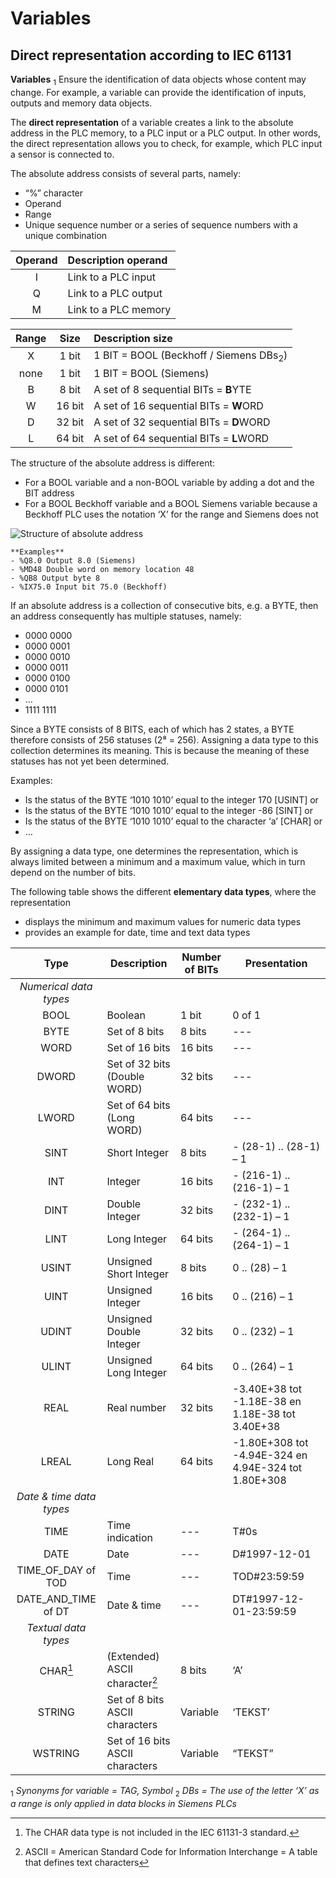 # Variables
## Direct representation according to IEC 61131

**Variables** <sub>1</sub> Ensure the identification of data objects whose content may
change. For example, a variable can provide the identification of inputs,
outputs and memory data objects.



The **direct representation** of a variable creates a link to the absolute
address in the PLC memory, to a PLC input or a PLC output. In other words, the
direct representation allows you to check, for example, which PLC input a sensor
is connected to.

The absolute address consists of several parts, namely:

- “%” character
- Operand
- Range
- Unique sequence number or a series of sequence numbers with a unique  combination

| Operand | Description operand  |
|:-------:|:---------------------|
| I       | Link to a PLC input  |
| Q       | Link to a PLC output |
| M       | Link to a PLC memory |

| Range | Size | Description size                          |
|:-----:|:------:|:----------------------------------------|
| X     | 1 bit  | 1 BIT = BOOL (Beckhoff / Siemens DBs<sub>2</sub>) |
| none  | 1 bit  | 1 BIT = BOOL (Siemens)                  |
| B     | 8 bit  | A set of 8 sequential BITs = **B**YTE   |
| W     | 16 bit | A set of 16 sequential BITs = **W**ORD  |
| D     | 32 bit | A set of 32 sequential BITs = **D**WORD |
| L     | 64 bit | A set of 64 sequential BITs = **L**WORD |

The structure of the absolute address is different:
- For a BOOL variable and a non-BOOL variable by adding a dot and the BIT address
- For a BOOL Beckhoff variable and a BOOL Siemens variable because a Beckhoff PLC uses the notation ‘X’ for the range and Siemens does not

![Structure of absolute address](/images/direct_address.png "Structure of absolute address")

```TAGs
**Examples**
- %Q8.0 Output 8.0 (Siemens)
- %MD48 Double word on memory location 48
- %QB8 Output byte 8
- %IX75.0 Input bit 75.0 (Beckhoff)
```

If an absolute address is a collection of consecutive bits, e.g. a BYTE, then an
address consequently has multiple statuses, namely:

- 0000 0000
- 0000 0001
- 0000 0010
- 0000 0011
- 0000 0100
- 0000 0101
- …
- 1111 1111

Since a BYTE consists of 8 BITS, each of which has 2 states, a BYTE therefore
consists of 256 statuses (2⁸ = 256). Assigning a data type to this collection
determines its meaning. This is because the meaning of these statuses has not
yet been determined.

Examples:

- Is the status of the BYTE ‘1010 1010’ equal to the integer 170 [USINT] or
- Is the status of the BYTE ‘1010 1010’ equal to the integer -86 [SINT] or
- Is the status of the BYTE ‘1010 1010’ equal to the character ‘a’ [CHAR] or
- …

By assigning a data type, one determines the representation, which is always limited between a minimum and a maximum value, which in turn depend on the number of bits.

The following table shows the different **elementary data types**, where the representation

- displays the minimum and maximum values for numeric data types
- provides an example for date, time and text data types

| Type                   | Description                   | Number of BITs | Presentation                                        |
|:-------------------:|---------------------------------|------------------|-------------------------------------------------------|
| *Numerical data types*|                                 |                  |                                                       |
| BOOL                | Boolean                         | 1 bit    | 0 of 1                                                |
| BYTE                | Set of 8 bits                   | 8 bits   | \---                                                  |
| WORD                | Set of 16 bits                  | 16 bits  | \---                                                  |
| DWORD               | Set of 32 bits (Double WORD)    | 32 bits  | \---                                                  |
| LWORD               | Set of 64 bits (Long WORD)      | 64 bits  | \---                                                  |
| SINT                | Short Integer                   | 8 bits   | \- (28-1) .. (28-1) – 1                               |
| INT                 | Integer                         | 16 bits  | \- (216-1) .. (216-1) – 1                             |
| DINT                | Double Integer                  | 32 bits  | \- (232-1) .. (232-1) – 1                             |
| LINT                | Long Integer                    | 64 bits  | \- (264-1) .. (264-1) – 1                             |
| USINT               | Unsigned Short Integer          | 8 bits   | 0 .. (28) – 1                                         |
| UINT                | Unsigned Integer                | 16 bits  | 0 .. (216) – 1                                        |
| UDINT               | Unsigned Double Integer         | 32 bits  | 0 .. (232) – 1                                        |
| ULINT               | Unsigned Long Integer           | 64 bits  | 0 .. (264) – 1                                        |
| REAL                | Real number                     | 32 bits  | \-3.40E+38 tot -1.18E-38 en 1.18E-38 tot 3.40E+38     |
| LREAL               | Long Real                       | 64 bits  | \-1.80E+308 tot -4.94E-324 en 4.94E-324 tot 1.80E+308 |
| *Date & time data types* |                                 |     |                                                       |
| TIME                | Time indication                 | \---     | T\#0s                                                 |
| DATE                | Date                            | \---     | D\#1997-12-01                                         |
| TIME_OF_DAY of TOD  | Time                            | \---     | TOD\#23:59:59                                         |
| DATE_AND_TIME of DT | Date & time                     | \---     | DT\#1997-12-01-23:59:59                               |
| *Textual data types*|                                 |          |                                                       |
| CHAR[^1]            | (Extended) ASCII character[^2]  | 8 bits   | ‘A’                                                   |
| STRING              | Set of 8 bits ASCII characters  | Variable | ‘TEKST’                                               |
| WSTRING             | Set of 16 bits ASCII characters | Variable | “TEKST”                                               |

[^1]: The CHAR data type is not included in the IEC 61131-3 standard.

[^2]: ASCII = American Standard Code for Information Interchange = A table that
defines text characters


<sub>1</sub> *Synonyms for variable = TAG, Symbol*
<sub>2</sub> *DBs = The use of the letter ‘X’ as a range is only applied in data blocks in Siemens PLCs*